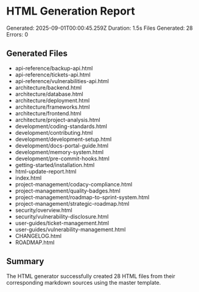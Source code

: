# HTML Generation Report

Generated: 2025-09-01T00:00:45.259Z
Duration: 1.5s
Files Generated: 28
Errors: 0

## Generated Files

- api-reference/backup-api.html
- api-reference/tickets-api.html
- api-reference/vulnerabilities-api.html
- architecture/backend.html
- architecture/database.html
- architecture/deployment.html
- architecture/frameworks.html
- architecture/frontend.html
- architecture/project-analysis.html
- development/coding-standards.html
- development/contributing.html
- development/development-setup.html
- development/docs-portal-guide.html
- development/memory-system.html
- development/pre-commit-hooks.html
- getting-started/installation.html
- html-update-report.html
- index.html
- project-management/codacy-compliance.html
- project-management/quality-badges.html
- project-management/roadmap-to-sprint-system.html
- project-management/strategic-roadmap.html
- security/overview.html
- security/vulnerability-disclosure.html
- user-guides/ticket-management.html
- user-guides/vulnerability-management.html
- CHANGELOG.html
- ROADMAP.html

## Summary

The HTML generator successfully created 28 HTML files from their corresponding markdown sources using the master template.
